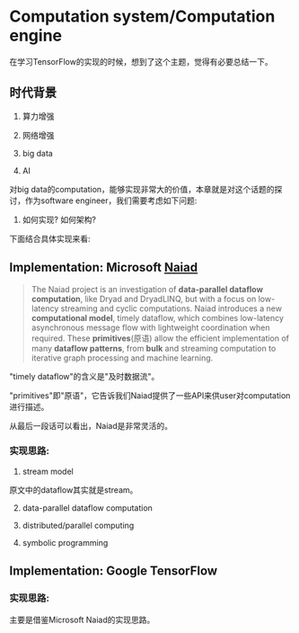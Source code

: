 # Computation system/Computation engine

在学习TensorFlow的实现的时候，想到了这个主题，觉得有必要总结一下。

## 时代背景

1) 算力增强

2) 网络增强

3) big data

4) AI

对big data的computation，能够实现非常大的价值，本章就是对这个话题的探讨，作为software engineer，我们需要考虑如下问题:

1) 如何实现? 如何架构?



下面结合具体实现来看: 

## Implementation: Microsoft [Naiad](https://www.microsoft.com/en-us/research/project/naiad/)

> The Naiad project is an investigation of **data-parallel dataflow computation**, like Dryad and DryadLINQ, but with a focus on low-latency streaming and cyclic computations. Naiad introduces a new **computational model**, timely dataflow, which combines low-latency asynchronous message flow with lightweight coordination when required. These **primitives**(原语) allow the efficient implementation of many **dataflow patterns**, from **bulk** and streaming computation to iterative graph processing and machine learning.

"timely dataflow"的含义是"及时数据流"。

"primitives"即"原语"，它告诉我们Naiad提供了一些API来供user对computation进行描述。

从最后一段话可以看出，Naiad是非常灵活的。

### 实现思路: 

1) stream model

原文中的dataflow其实就是stream。

2) data-parallel dataflow computation 

3) distributed/parallel computing

4) symbolic programming

## Implementation: Google TensorFlow

### 实现思路: 

主要是借鉴Microsoft Naiad的实现思路。